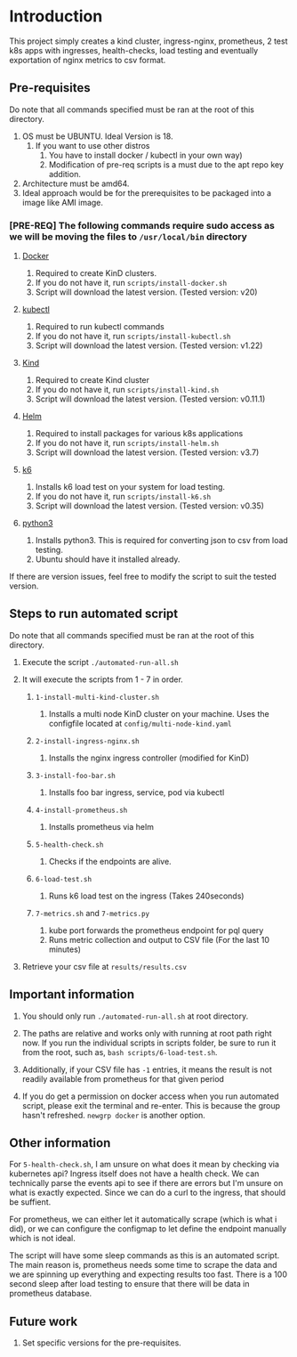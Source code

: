 # Introduction

This project simply creates a kind cluster, ingress-nginx, prometheus, 2 test k8s apps with ingresses, health-checks, load testing and eventually exportation of nginx metrics to csv format.

## Pre-requisites

Do note that all commands specified must be ran at the root of this directory.

1. OS must be UBUNTU. Ideal Version is 18.
   1. If you want to use other distros
      1. You have to install docker / kubectl in your own way)
      1. Modification of pre-req scripts is a must due to the apt repo key addition.
1. Architecture must be amd64.
1. Ideal approach would be for the prerequisites to be packaged into a image like AMI image.

### [PRE-REQ] The following commands require sudo access as we will be moving the files to `/usr/local/bin` directory

1. [Docker](https://docs.docker.com/engine/install/ubuntu/)
   1. Required to create KinD clusters.
   1. If you do not have it, run `scripts/install-docker.sh`
   1. Script will download the latest version. (Tested version: v20)

1. [kubectl](https://kubernetes.io/docs/tasks/tools/install-kubectl-linux/)
   1. Required to run kubectl commands
   1. If you do not have it, run `scripts/install-kubectl.sh`
   1. Script will download the latest version. (Tested version: v1.22)

1. [Kind](https://kind.sigs.k8s.io/docs/user/quick-start/#installing-with-a-package-manager)
   1. Required to create Kind cluster
   1. If you do not have it, run `scripts/install-kind.sh`
   1. Script will download the latest version. (Tested version: v0.11.1)

1. [Helm](https://helm.sh/docs/intro/install/)
   1. Required to install packages for various k8s applications
   1. If you do not have it, run `scripts/install-helm.sh`
   1. Script will download the latest version. (Tested version: v3.7)

1. [k6](https://k6.io/docs/getting-started/installation/)
   1. Installs k6 load test on your system for load testing.
   1. If you do not have it, run `scripts/install-k6.sh`
   1. Script will download the latest version. (Tested version: v0.35)

1. [python3](https://www.python.org/downloads/)
   1. Installs python3. This is required for converting json to csv from load testing.
   1. Ubuntu should have it installed already.

If there are version issues, feel free to modify the script to suit the tested version.

## Steps to run automated script

Do note that all commands specified must be ran at the root of this directory.

1. Execute the script `./automated-run-all.sh`

1. It will execute the scripts from 1 - 7 in order.
   1. `1-install-multi-kind-cluster.sh`
      1. Installs a multi node KinD cluster on your machine. Uses the configfile located at `config/multi-node-kind.yaml`

   1. `2-install-ingress-nginx.sh`
      1. Installs the nginx ingress controller (modified for KinD)

   1. `3-install-foo-bar.sh`
      1. Installs foo bar ingress, service, pod via kubectl

   1. `4-install-prometheus.sh`
      1. Installs prometheus via helm

   1. `5-health-check.sh`
      1. Checks if the endpoints are alive.

   1. `6-load-test.sh`
      1. Runs k6 load test on the ingress (Takes 240seconds)

   1. `7-metrics.sh` and `7-metrics.py`
      1. kube port forwards the prometheus endpoint for pql query
      1. Runs metric collection and output to CSV file (For the last 10 minutes)

1. Retrieve your csv file at `results/results.csv`

## Important information

1. You should only run `./automated-run-all.sh` at root directory.

1. The paths are relative and works only with running at root path right now. If you run the individual scripts in scripts folder, be sure to run it from the root, such as, `bash scripts/6-load-test.sh`.

1. Additionally, if your CSV file has `-1` entries, it means the result is not readily available from prometheus for that given period

1. If you do get a permission on docker access when you run automated script, please exit the terminal and re-enter. This is because the group hasn't refreshed. `newgrp docker` is another option.

## Other information

For `5-health-check.sh`, I am unsure on what does it mean by checking via kubernetes api? Ingress itself does not have a health check.
We can technically parse the events api to see if there are errors but I'm unsure on what is exactly expected.
Since we can do a curl to the ingress, that should be suffient.

For prometheus, we can either let it automatically scrape (which is what i did), or we can configure the configmap to let define the endpoint manually which is not ideal.

The script will have some sleep commands as this is an automated script. The main reason is, prometheus needs some time to scrape the data and we are spinning up everything and expecting results too fast. There is a 100 second sleep after load testing to ensure that there will be data in prometheus database.

## Future work

1. Set specific versions for the pre-requisites.

